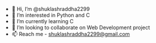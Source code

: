 - 👋 Hi, I’m @shuklashraddha2299
- 👀 I’m interested in Python and C
- 🌱 I’m currently learning C
- 💞️ I’m looking to collaborate on Web Development project
- 📫 Reach me - shuklashraddha2299@gmail.com 

<!---
shuklashraddha2299/shuklashraddha2299 is a ✨ special ✨ repository because its `README.md` (this file) appears on your GitHub profile.
You can click the Preview link to take a look at your changes.
--->
